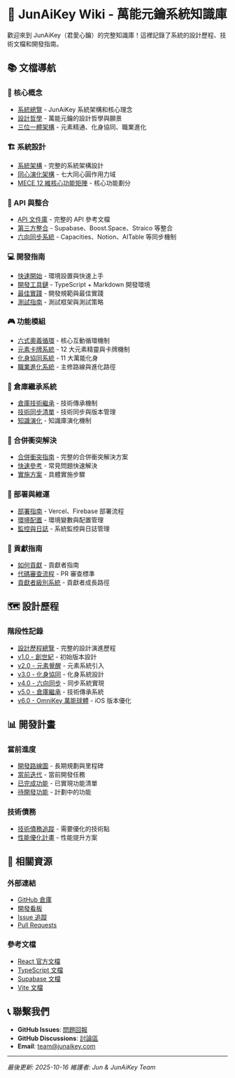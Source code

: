 # 🌟 JunAiKey Wiki - 萬能元鑰系統知識庫

歡迎來到 JunAiKey（君愛心鑰）的完整知識庫！這裡記錄了系統的設計歷程、技術文檔和開發指南。

## 📚 文檔導航

### 🎯 核心概念
- [系統總覽](./System-Overview.md) - JunAiKey 系統架構和核心理念
- [設計哲學](./Design-Philosophy.md) - 萬能元鑰的設計哲學與願景
- [三位一體架構](./Trinity-Architecture.md) - 元素精通、化身協同、職業進化

### 🏗️ 系統設計
- [系統架構](./System-Architecture.md) - 完整的系統架構設計
- [同心演化架構](./Concentric-Architecture.md) - 七大同心圓作用力域
- [MECE 12 維核心功能矩陣](./MECE-Matrix.md) - 核心功能劃分

### 🔧 API 與整合
- [API 文件庫](./API-Library.md) - 完整的 API 參考文檔
- [第三方整合](./Third-Party-Integration.md) - Supabase、Boost.Space、Straico 等整合
- [六向同步系統](./Six-Way-Sync.md) - Capacities、Notion、AITable 等同步機制

### 💻 開發指南
- [快速開始](./Quick-Start.md) - 環境設置與快速上手
- [開發工具鏈](./Development-Toolchain.md) - TypeScript + Markdown 開發環境
- [最佳實踐](./Best-Practices.md) - 開發規範與最佳實踐
- [測試指南](./Testing-Guide.md) - 測試框架與測試策略

### 🎮 功能模組
- [六式奧義循環](./Six-Sacred-Arts.md) - 核心互動循環機制
- [元素卡牌系統](./Element-Card-System.md) - 12 大元素精靈與卡牌機制
- [化身協同系統](./Avatar-Synergy.md) - 11 大萬能化身
- [職業進化系統](./Profession-Evolution.md) - 主修路線與進化路徑

### 📖 倉庫繼承系統
- [倉庫技術繼承](./Repository-Inheritance.md) - 技術傳承機制
- [技術同步清單](./Tech-Sync-Manifest.md) - 技術同步與版本管理
- [知識演化](./Knowledge-Evolution.md) - 知識庫演化機制

### 🔀 合併衝突解決
- [合併衝突指南](./Merge-Conflict-Guide.md) - 完整的合併衝突解決方案
- [快速參考](./Merge-Conflict-Quick-Reference.md) - 常見問題快速解決
- [實施方案](./Merge-Resolution-Implementation.md) - 具體實施步驟

### 🚀 部署與維運
- [部署指南](./Deployment-Guide.md) - Vercel、Firebase 部署流程
- [環境配置](./Environment-Configuration.md) - 環境變數與配置管理
- [監控與日誌](./Monitoring-and-Logging.md) - 系統監控與日誌管理

### 🤝 貢獻指南
- [如何貢獻](./Contributing.md) - 貢獻者指南
- [代碼審查流程](./Code-Review-Process.md) - PR 審查標準
- [貢獻者級別系統](./Contributor-Levels.md) - 貢獻者成長路徑

## 🗺️ 設計歷程

### 階段性記錄
- [設計歷程總覽](./Design-History-Overview.md) - 完整的設計演進歷程
- [v1.0 - 創世紀](./Design-History-v1.0.md) - 初始版本設計
- [v2.0 - 元素覺醒](./Design-History-v2.0.md) - 元素系統引入
- [v3.0 - 化身協同](./Design-History-v3.0.md) - 化身系統設計
- [v4.0 - 六向同步](./Design-History-v4.0.md) - 同步系統實現
- [v5.0 - 倉庫繼承](./Design-History-v5.0.md) - 技術傳承系統
- [v6.0 - OmniKey 萬能球體](./Design-History-v6.0.md) - iOS 版本優化

## 📊 開發計畫

### 當前進度
- [開發路線圖](./Roadmap.md) - 長期規劃與里程碑
- [當前迭代](./Current-Sprint.md) - 當前開發任務
- [已完成功能](./Completed-Features.md) - 已實現功能清單
- [待開發功能](./Planned-Features.md) - 計劃中的功能

### 技術債務
- [技術債務追蹤](./Technical-Debt.md) - 需要優化的技術點
- [性能優化計畫](./Performance-Optimization.md) - 性能提升方案

## 🔗 相關資源

### 外部連結
- [GitHub 倉庫](https://github.com/DingJun1028/junaikey)
- [開發看板](https://github.com/DingJun1028/junaikey/projects)
- [Issue 追蹤](https://github.com/DingJun1028/junaikey/issues)
- [Pull Requests](https://github.com/DingJun1028/junaikey/pulls)

### 參考文檔
- [React 官方文檔](https://react.dev/)
- [TypeScript 文檔](https://www.typescriptlang.org/)
- [Supabase 文檔](https://supabase.com/docs)
- [Vite 文檔](https://vitejs.dev/)

## 📞 聯繫我們

- **GitHub Issues**: [問題回報](https://github.com/DingJun1028/junaikey/issues)
- **GitHub Discussions**: [討論區](https://github.com/DingJun1028/junaikey/discussions)
- **Email**: team@junaikey.com

---

*最後更新: 2025-10-16*
*維護者: Jun & JunAiKey Team*
